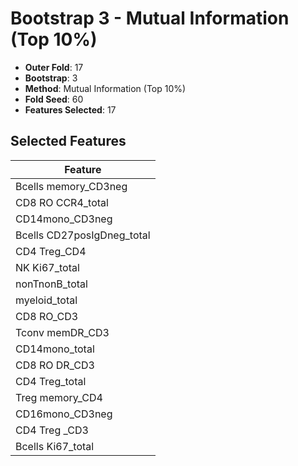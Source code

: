 # Bootstrap 3 - Mutual Information (Top 10%)

- **Outer Fold**: 17
- **Bootstrap**: 3
- **Method**: Mutual Information (Top 10%)
- **Fold Seed**: 60
- **Features Selected**: 17

## Selected Features

| Feature |
|---------|
| Bcells memory_CD3neg |
| CD8 RO CCR4_total |
| CD14mono_CD3neg |
| Bcells CD27posIgDneg_total |
| CD4 Treg_CD4 |
| NK Ki67_total |
| nonTnonB_total |
| myeloid_total |
| CD8 RO_CD3 |
| Tconv memDR_CD3 |
| CD14mono_total |
| CD8 RO DR_CD3 |
| CD4 Treg_total |
| Treg memory_CD4 |
| CD16mono_CD3neg |
| CD4 Treg _CD3 |
| Bcells Ki67_total |
